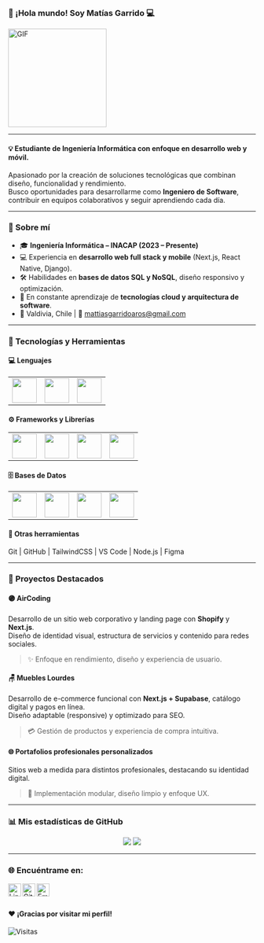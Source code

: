 ### 👋 ¡Hola mundo! Soy Matías Garrido 💻  
<img alt="GIF" src="https://media.giphy.com/media/Cmr1OMJ2FN0B2/giphy.gif" width=200/>

---

#### 💡 Estudiante de Ingeniería Informática con enfoque en desarrollo web y móvil.  
Apasionado por la creación de soluciones tecnológicas que combinan diseño, funcionalidad y rendimiento.  
Busco oportunidades para desarrollarme como **Ingeniero de Software**, contribuir en equipos colaborativos y seguir aprendiendo cada día.

---

### 🧠 Sobre mí  
- 🎓 **Ingeniería Informática – INACAP (2023 – Presente)**  
- 💻 Experiencia en **desarrollo web full stack y mobile** (Next.js, React Native, Django).  
- 🛠️ Habilidades en **bases de datos SQL y NoSQL**, diseño responsivo y optimización.  
- 🌱 En constante aprendizaje de **tecnologías cloud y arquitectura de software**.  
- 📍 Valdivia, Chile | 📧 mattiasgarridoaros@gmail.com  

---

### 🧰 Tecnologías y Herramientas

#### 💻 Lenguajes
<table>
<tr>
<td align="center"><img height=50 src="https://www.vectorlogo.zone/logos/python/python-ar21.svg"></td>
<td align="center"><img height=50 src="https://www.vectorlogo.zone/logos/javascript/javascript-ar21.svg"></td>
<td align="center"><img height=50 src="https://www.vectorlogo.zone/logos/java/java-ar21.svg"></td>
</tr>
</table>

#### ⚙️ Frameworks y Librerías
<table>
<tr>
<td align="center"><img height=50 src="https://www.vectorlogo.zone/logos/nextjs/nextjs-ar21.svg"></td>
<td align="center"><img height=50 src="https://www.vectorlogo.zone/logos/reactjs/reactjs-ar21.svg"></td>
<td align="center"><img height=50 src="https://www.vectorlogo.zone/logos/djangoproject/djangoproject-ar21.svg"></td>
<td align="center"><img height=50 src="https://www.vectorlogo.zone/logos/angular/angular-ar21.svg"></td>
</tr>
</table>

#### 🗄️ Bases de Datos
<table>
<tr>
<td align="center"><img height=50 src="https://www.vectorlogo.zone/logos/mysql/mysql-official.svg"></td>
<td align="center"><img height=50 src="https://www.vectorlogo.zone/logos/postgresql/postgresql-vertical.svg"></td>
<td align="center"><img height=50 src="https://www.vectorlogo.zone/logos/firebase/firebase-ar21.svg"></td>
<td align="center"><img height=50 src="https://www.vectorlogo.zone/logos/supabase/supabase-ar21.svg"></td>
</tr>
</table>

#### 🧰 Otras herramientas
Git | GitHub | TailwindCSS | VS Code | Node.js | Figma  

---

### 🚀 Proyectos Destacados  

#### 🟣 **AirCoding**  
Desarrollo de un sitio web corporativo y landing page con **Shopify** y **Next.js**.  
Diseño de identidad visual, estructura de servicios y contenido para redes sociales.  
> ✨ Enfoque en rendimiento, diseño y experiencia de usuario.

#### 🪑 **Muebles Lourdes**  
Desarrollo de e-commerce funcional con **Next.js + Supabase**, catálogo digital y pagos en línea.  
Diseño adaptable (responsive) y optimizado para SEO.  
> 💳 Gestión de productos y experiencia de compra intuitiva.

#### 🌐 **Portafolios profesionales personalizados**  
Sitios web a medida para distintos profesionales, destacando su identidad digital.  
> 🧩 Implementación modular, diseño limpio y enfoque UX.

---

### 📊 Mis estadísticas de GitHub  
<p align="center">
<img src="https://github-readme-stats.vercel.app/api/top-langs/?username=ZapitoLivingstone&layout=compact&theme=radical" />
<img src="https://github-readme-stats.vercel.app/api?username=ZapitoLivingstone&show_icons=true&theme=radical&count_private=true&include_all_commits=true" />
</p>

---

### 🌐 Encuéntrame en:
<a href="https://www.linkedin.com/in/matias-garrido-aros-147b8331b/">
  <img align="left" alt="LinkedIn" width="26px" src="https://cdn.jsdelivr.net/npm/simple-icons@v3/icons/linkedin.svg" />
</a>
<a href="https://github.com/ZapitoLivingstone">
  <img align="left" alt="GitHub" width="26px" src="https://cdn.jsdelivr.net/npm/simple-icons@v3/icons/github.svg" />
</a>
<a href="mailto:mattiasgarridoaros@gmail.com">
  <img align="left" alt="Email" width="26px" src="https://cdn.jsdelivr.net/npm/simple-icons@v3/icons/gmail.svg" />
</a>

<br><br>

#### ❤️ ¡Gracias por visitar mi perfil!  
![Visitas](https://profile-counter.glitch.me/ZapitoLivingstone/count.svg)
